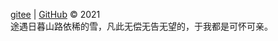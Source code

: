 [gitee](https://gitee.com/Ypeng) | [GitHub](https://github.com/weiyunpeng) © 2021   
途遇日暮山路依稀的雪，凡此无偿无告无望的，于我都是可怀可亲。